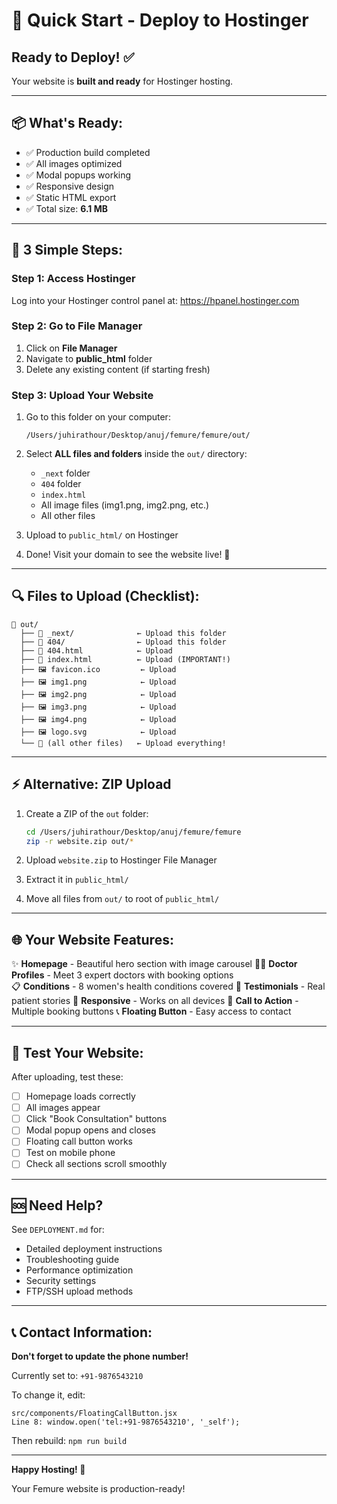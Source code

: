 # 🚀 Quick Start - Deploy to Hostinger

## Ready to Deploy! ✅

Your website is **built and ready** for Hostinger hosting.

---

## 📦 What's Ready:
- ✅ Production build completed
- ✅ All images optimized
- ✅ Modal popups working
- ✅ Responsive design
- ✅ Static HTML export
- ✅ Total size: **6.1 MB**

---

## 🎯 3 Simple Steps:

### Step 1: Access Hostinger
Log into your Hostinger control panel at: https://hpanel.hostinger.com

### Step 2: Go to File Manager
1. Click on **File Manager**
2. Navigate to **public_html** folder
3. Delete any existing content (if starting fresh)

### Step 3: Upload Your Website
1. Go to this folder on your computer:
   ```
   /Users/juhirathour/Desktop/anuj/femure/femure/out/
   ```

2. Select **ALL files and folders** inside the `out/` directory:
   - `_next` folder
   - `404` folder
   - `index.html`
   - All image files (img1.png, img2.png, etc.)
   - All other files

3. Upload to `public_html/` on Hostinger

4. Done! Visit your domain to see the website live! 🎉

---

## 🔍 Files to Upload (Checklist):

```
📁 out/
  ├── 📁 _next/              ← Upload this folder
  ├── 📁 404/                ← Upload this folder
  ├── 📄 404.html            ← Upload
  ├── 📄 index.html          ← Upload (IMPORTANT!)
  ├── 🖼️ favicon.ico         ← Upload
  ├── 🖼️ img1.png            ← Upload
  ├── 🖼️ img2.png            ← Upload
  ├── 🖼️ img3.png            ← Upload
  ├── 🖼️ img4.png            ← Upload
  ├── 🖼️ logo.svg            ← Upload
  └── 📄 (all other files)   ← Upload everything!
```

---

## ⚡ Alternative: ZIP Upload

1. Create a ZIP of the `out` folder:
   ```bash
   cd /Users/juhirathour/Desktop/anuj/femure/femure
   zip -r website.zip out/*
   ```

2. Upload `website.zip` to Hostinger File Manager

3. Extract it in `public_html/`

4. Move all files from `out/` to root of `public_html/`

---

## 🌐 Your Website Features:

✨ **Homepage** - Beautiful hero section with image carousel
👩‍⚕️ **Doctor Profiles** - Meet 3 expert doctors with booking options  
📋 **Conditions** - 8 women's health conditions covered
💬 **Testimonials** - Real patient stories
📱 **Responsive** - Works on all devices
🎯 **Call to Action** - Multiple booking buttons
📞 **Floating Button** - Easy access to contact

---

## 📱 Test Your Website:

After uploading, test these:
- [ ] Homepage loads correctly
- [ ] All images appear
- [ ] Click "Book Consultation" buttons
- [ ] Modal popup opens and closes
- [ ] Floating call button works
- [ ] Test on mobile phone
- [ ] Check all sections scroll smoothly

---

## 🆘 Need Help?

See `DEPLOYMENT.md` for:
- Detailed deployment instructions
- Troubleshooting guide
- Performance optimization
- Security settings
- FTP/SSH upload methods

---

## 📞 Contact Information:

**Don't forget to update the phone number!**

Currently set to: `+91-9876543210`

To change it, edit:
```
src/components/FloatingCallButton.jsx
Line 8: window.open('tel:+91-9876543210', '_self');
```

Then rebuild: `npm run build`

---

**Happy Hosting! 🎉**

Your Femure website is production-ready!


